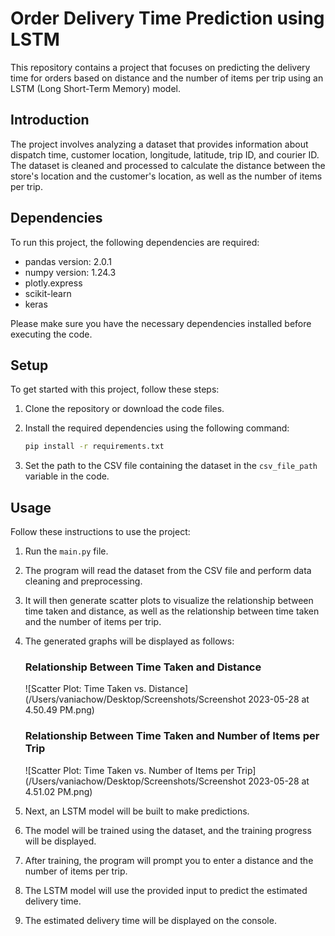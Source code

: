# Order Delivery Time Prediction using LSTM

This repository contains a project that focuses on predicting the delivery time for orders based on distance and the number of items per trip using an LSTM (Long Short-Term Memory) model.

## Introduction

The project involves analyzing a dataset that provides information about dispatch time, customer location, longitude, latitude, trip ID, and courier ID. The dataset is cleaned and processed to calculate the distance between the store's location and the customer's location, as well as the number of items per trip.

## Dependencies

To run this project, the following dependencies are required:

- pandas version: 2.0.1
- numpy version: 1.24.3
- plotly.express
- scikit-learn
- keras

Please make sure you have the necessary dependencies installed before executing the code.

## Setup

To get started with this project, follow these steps:

1. Clone the repository or download the code files.
2. Install the required dependencies using the following command:
   
   ```bash
   pip install -r requirements.txt
   ```

3. Set the path to the CSV file containing the dataset in the `csv_file_path` variable in the code.

## Usage

Follow these instructions to use the project:

1. Run the `main.py` file.
2. The program will read the dataset from the CSV file and perform data cleaning and preprocessing.
3. It will then generate scatter plots to visualize the relationship between time taken and distance, as well as the relationship between time taken and the number of items per trip.
4. The generated graphs will be displayed as follows:

   ### Relationship Between Time Taken and Distance
   
   ![Scatter Plot: Time Taken vs. Distance](/Users/vaniachow/Desktop/Screenshots/Screenshot 2023-05-28 at 4.50.49 PM.png)
   
   ### Relationship Between Time Taken and Number of Items per Trip
   
   ![Scatter Plot: Time Taken vs. Number of Items per Trip](/Users/vaniachow/Desktop/Screenshots/Screenshot 2023-05-28 at 4.51.02 PM.png)

5. Next, an LSTM model will be built to make predictions.
6. The model will be trained using the dataset, and the training progress will be displayed.
7. After training, the program will prompt you to enter a distance and the number of items per trip.
8. The LSTM model will use the provided input to predict the estimated delivery time.
9. The estimated delivery time will be displayed on the console.
